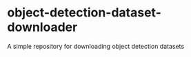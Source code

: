 # object-detection-dataset-downloader
A simple repository for downloading object detection datasets
